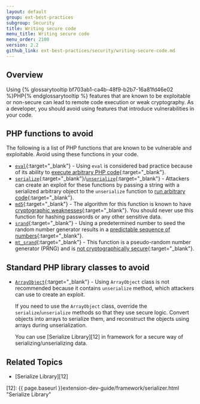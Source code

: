 ```yaml
---
layout: default
group: ext-best-practices
subgroup: Security
title: Writing secure code
menu_title: Writing secure code
menu_order: 2100
version: 2.2
github_link: ext-best-practices/security/writing-secure-code.md
---
```


## Overview

Using {% glossarytooltip bf703ab1-ca4b-48f9-b2b7-16a81fd46e02 %}PHP{% endglossarytooltip %} features that are known to be exploitable or non-secure can lead to remote code execution or weak cryptography.
As a developer, you should avoid using features that introduce vulnerabilities in your code.

## PHP functions to avoid

The following is a list of PHP functions that are known to be vulnerable and exploitable.
Avoid using these functions in your code.

* [`eval`][0]{:target="_blank"} - Using `eval` is considered bad practice because of its ability to [execute arbitrary PHP code][1]{:target="_blank"}.
* [`serialize`][2]{:target="_blank"}/[`unserialize`][3]{:target="_blank"} - Attackers can create an exploit for these functions by passing a string with a serialized arbitrary object to the `unserialize` function to [run arbitrary code][4]{:target="_blank"}.
* [`md5`][5]{:target="_blank"} - The algorithm for this function is known to have [cryptographic weaknesses][6]{:target="_blank"}.
  You should never use this function for hashing passwords or any other sensitive data.
* [`srand`][7]{:target="_blank"} - Using a predetermined number to seed the random number generator results in a [predictable sequence of numbers][8]{:target="_blank"}.
* [`mt_srand`][9]{:target="_blank"} - This function is a pseudo-random number generator (PRNG) and is [not cryptographically secure][10]{:target="_blank"}.

## Standard PHP library classes to avoid

* [`ArrayObject`](http://php.net/manual/en/class.arrayobject.php){:target="_blank"} - Using `ArrayObject` class is not recommended because it contains `unserialize` method, which attackers can use to create an exploit. 

  If you need to use the `ArrayObject` class, override the `serialize`/`unserialize` methods so that they use secure logic. 
  Convert objects into arrays to serialize them, and reconstruct the objects using arrays during unserialization.

  You can use [Serialize Library][12] in framework for a secure way of serializing/unserializing data.

## Related Topics

* [Serialize Library][12]

[0]:http://php.net/manual/en/function.eval.php
[1]:https://www.owasp.org/index.php/PHP_Security_Cheat_Sheet#Code_Injection
[2]:http://php.net/manual/en/function.serialize.php
[3]:http://php.net/manual/en/function.unserialize.php
[4]:https://www.owasp.org/index.php/PHP_Object_Injection
[5]:http://php.net/manual/en/function.md5.php
[6]:https://www.owasp.org/index.php/Guide_to_Cryptography#Hashes
[7]:http://php.net/manual/en/function.srand.php
[8]:http://programmers.stackexchange.com/questions/76229/predicting-the-output-of-phps-rand
[9]:http://php.net/manual/en/function.mt-rand.php
[10]:http://phpsecurity.readthedocs.io/en/latest/Insufficient-Entropy-For-Random-Values.html
[11]:http://php.net/manual/en/class.arrayobject.php
[12]: {{ page.baseurl }}extension-dev-guide/framework/serializer.html "Serialize Library"
